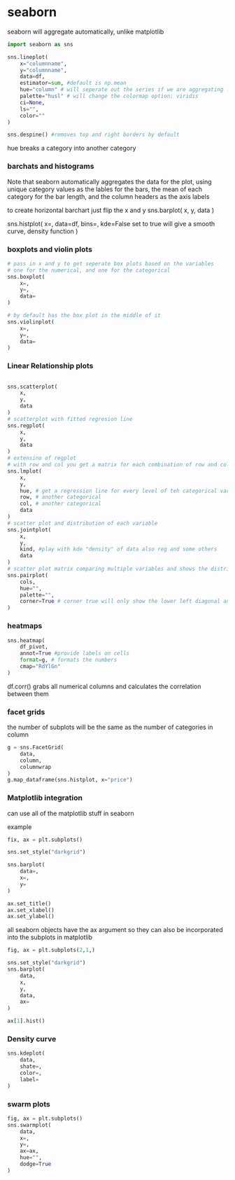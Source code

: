 # seaborn

seaborn will aggregate automatically, unlike matplotlib

```python
import seaborn as sns

sns.lineplot(
    x="columnname",
    y="columnname",
    data=df,
    estimator=sum, #default is np.mean
    hue="column" # will seperate out the series if we are aggregating legend auto added
    palette="husl" # will change the colormap option: viridis
    ci=None,
    ls="",
    color=""
)

sns.despine() #removes top and right borders by default
```

hue breaks a category into another category

### barchats and histograms

Note that seaborn automatically aggregates the data for the plot, using unique category values as the lables for the bars, the mean of each category for the bar length, and the column headers as the axis labels

to create horizontal barchart just flip the x and y
sns.barplot(
    x,
    y,
    data
)

sns.histplot(
    x=,
    data=df,
    bins=,
    kde=False set to true will give a smooth curve, density function
)

### boxplots and violin plots

```python
# pass in x and y to get seperate box plots based on the variables
# one for the numerical, and one for the categorical
sns.boxplot(
    x=,
    y=,
    data=
)

# by default has the box plot in the middle of it
sns.violinplot(
    x=,
    y=,
    data=
)
```

### Linear Relationship plots

```python

sns.scatterplot(
    x,
    y,
    data
)
# scatterplot with fitted regresion line
sns.regplot(
    x,
    y,
    data
)
# extensino of regplot
# with row and col you get a matrix for each combination of row and column
sns.lmplot(
    x,
    y,
    hue, # get a regression line for every level of teh categorical variable
    row, # another categorical
    col, # another categorical
    data
)
# scatter plot and distribution of each variable
sns.jointplot(
    x,
    y,
    kind, #play with kde "density" of data also reg and some others
    data
)
# scatter plot matrix comparing multiple variables and shows the distribution for each one along the diagonal
sns.pairplot(
    cols,
    hue="",
    palette="",
    corner=True # corner true will only show the lower left diagonal and not the inverse of it in the upper diagonal
)
```

### heatmaps

```python
sns.heatmap(
    df_pivot,
    annot=True #provide labels on cells
    format=g, # formats the numbers
    cmap="RdYlGn"
)
```

df.corr() grabs all numerical columns and calculates the correlation between them

### facet grids

the number of subplots will be the same as the number of categories in column

```python
g = sns.FacetGrid(
    data,
    column,
    columnwrap
)
g.map_dataframe(sns.histplot, x="price")
```

### Matplotlib integration

can use all of the matplotlib stuff in seaborn

example

```python
fix, ax = plt.subplots()

sns.set_style("darkgrid")

sns.barplot(
    data=,
    x=,
    y=
)

ax.set_title()
ax.set_xlabel()
ax.set_ylabel()
```
all seaborn objects have the ax argument so they can also be incorporated into the subplots in matplotlib

```python
fig, ax = plt.subplots(2,1,)

sns.set_style("darkgrid")
sns.barplot(
    data,
    x,
    y,
    data,
    ax=
)

ax[1].hist()
```

### Density curve

```python
sns.kdeplot(
    data,
    shate=,
    color=,
    label=
)
```

### swarm plots

```python
fig, ax = plt.subplots()
sns.swarmplot(
    data,
    x=,
    y=,
    ax=ax,
    hue="",
    dodge=True
)
```